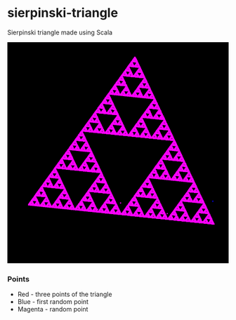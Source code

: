 # sierpinski-triangle
Sierpinski triangle made using Scala

![Example](https://raw.githubusercontent.com/deadblackclover/sierpinski-triangle/master/drawing.png)

### Points
* Red - three points of the triangle
* Blue - first random point
* Magenta - random point
